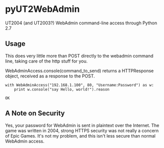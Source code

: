 # pyUT2WebAdmin
UT2004 (and UT2003?) WebAdmin command-line access through Python 2.7

## Usage
This does very little more than POST directly to the webadmin command line, taking care of the http stuff for you. 

WebAdminAccess.console(command_to_send) returns a HTTPResponse object, received as a response to the POST. 

```
with WebAdminAccess("192.168.1.100", 80, "Username:Password") as w:
    print w.console("say Hello, world!").reason
```
```
OK
```

## A Note on Security
Yes, your password for WebAdmin is sent in plaintext over the Internet. The game was written in 2004, strong HTTPS security was not really a concern of Epic Games. It's not my problem, and this isn't less secure than normal WebAdmin access. 
